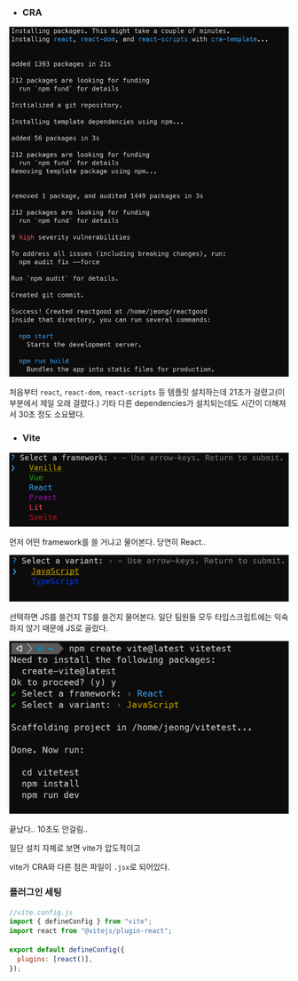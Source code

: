 - ### CRA

<img src='./img/react test.png' />

처음부터 `react`, `react-dom`, `react-scripts` 등 템플릿 설치하는데 21초가 걸렸고(이 부분에서 제일 오래 걸렸다.) 기타 다른 dependencies가 설치되는데도 시간이 더해져서 30초 정도 소요됐다.

- ### Vite

<img src='./img/vitetest1.png' />

먼저 어떤 framework를 쓸 거냐고 물어본다. 당연히 React..

<img src='./img/vitetest2.png' />

선택하면 JS를 쓸건지 TS를 쓸건지 물어본다. 일단 팀원들 모두 타입스크립트에는 익숙하지 않기 때문에 JS로 골랐다.

<img src='./img/vitetest.png' />

끝났다.. 10초도 안걸림..

일단 설치 자체로 보면 vite가 압도적이고

vite가 CRA와 다른 점은 파일이 `.jsx`로 되어있다.

### 플러그인 세팅

```js
//vite.config.js
import { defineConfig } from "vite";
import react from "@vitejs/plugin-react";

export default defineConfig({
  plugins: [react()],
});
```
